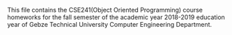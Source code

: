 This file contains the CSE241(Object Oriented Programming) course homeworks for the fall semester of the academic year 2018-2019 education year of Gebze Technical University Computer Engineering Department.
